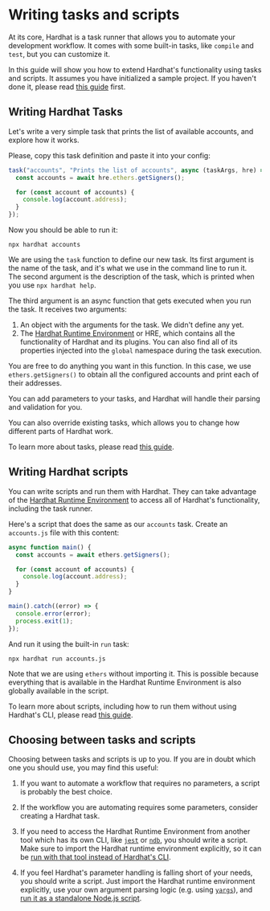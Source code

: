 # Writing tasks and scripts

At its core, Hardhat is a task runner that allows you to automate your development workflow. It comes with some built-in tasks, like `compile` and `test`, but you can customize it.

In this guide will show you how to extend Hardhat's functionality using tasks and scripts. It assumes you have initialized a sample project. If you haven't done it, please read [this guide](./project-setup.md) first.

## Writing Hardhat Tasks

Let's write a very simple task that prints the list of available accounts, and explore how it works.

Please, copy this task definition and paste it into your config:

```js
task("accounts", "Prints the list of accounts", async (taskArgs, hre) => {
  const accounts = await hre.ethers.getSigners();

  for (const account of accounts) {
    console.log(account.address);
  }
});
```

Now you should be able to run it:

```
npx hardhat accounts
```

We are using the `task` function to define our new task. Its first argument is the name of the task, and it's what we use in the command line to run it. The second argument is the description of the task, which is printed when you use `npx hardhat help`.

The third argument is an async function that gets executed when you run the task. It receives two arguments:

1. An object with the arguments for the task. We didn't define any yet.
2. The [Hardhat Runtime Environment](../advanced/hardhat-runtime-environment.md) or HRE, which contains all the functionality of Hardhat and its plugins. You can also find all of its properties injected into the `global` namespace during the task execution.

You are free to do anything you want in this function. In this case, we use `ethers.getSigners()` to obtain all the configured accounts and print each of their addresses.

You can add parameters to your tasks, and Hardhat will handle their parsing and validation for you.

You can also override existing tasks, which allows you to change how different parts of Hardhat work.

To learn more about tasks, please read [this guide](../advanced/create-task).

## Writing Hardhat scripts

You can write scripts and run them with Hardhat. They can take advantage of the [Hardhat Runtime Environment](../advanced/hardhat-runtime-environment.md) to access all of Hardhat's functionality, including the task runner.

Here's a script that does the same as our `accounts` task. Create an `accounts.js` file with this content:

```js
async function main() {
  const accounts = await ethers.getSigners();

  for (const account of accounts) {
    console.log(account.address);
  }
}

main().catch((error) => {
  console.error(error);
  process.exit(1);
});
```

And run it using the built-in `run` task:

```
npx hardhat run accounts.js
```

Note that we are using `ethers` without importing it. This is possible because everything that is available in the Hardhat Runtime Environment is also globally available in the script.

To learn more about scripts, including how to run them without using Hardhat's CLI, please read [this guide](../advanced/scripts).

## Choosing between tasks and scripts

Choosing between tasks and scripts is up to you. If you are in doubt which one you should use, you may find this useful:

1. If you want to automate a workflow that requires no parameters, a script is probably the best choice.

2. If the workflow you are automating requires some parameters, consider creating a Hardhat task.

3. If you need to access the Hardhat Runtime Environment from another tool which has its own CLI, like [`jest`](https://jestjs.io/) or [`ndb`](https://www.npmjs.com/package/ndb), you should write a script. Make sure to import the Hardhat runtime environment explicitly, so it can be [run with that tool instead of Hardhat's CLI](../advanced/scripts#standalone-scripts:-using-hardhat-as-a-library).

4. If you feel Hardhat's parameter handling is falling short of your needs, you should write a script. Just import the Hardhat runtime environment explicitly, use your own argument parsing logic (e.g. using [`yargs`](https://yargs.js.org/)), and [run it as a standalone Node.js script](../advanced/scripts#standalone-scripts:-using-hardhat-as-a-library).
